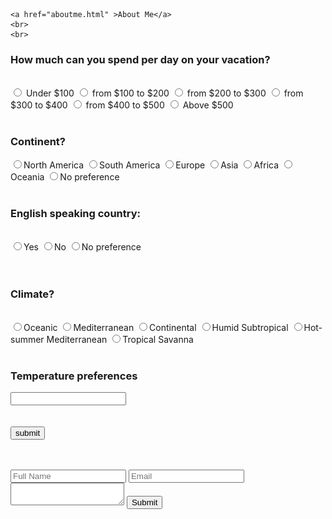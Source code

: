 <!DOCTYPE html>
<html lang="en">
  <head>
   <title>Travel</title>
   <link rel="stylesheet" type="text/css" href="style.css">
   <meta name="viewport" content="width=device-width, initial-scale=1">
   <script src="http://code.jquery.com/jquery-1.11.0.min.js"></script>
   <script type="text/javascript" src="pioneerprize.js"></script>

  </head>


  <body>
  
    <a href="aboutme.html" >About Me</a>
    <br>
    <br>

 <form>
<h3> How much can you spend per day on your vacation?</h3>
<br>
  <input type=radio name=choice id="spend" value=100> Under $100
  <input type=radio name=choice id="spend" value=200> from $100 to $200
  <input type=radio name=choice id="spend" value=300> from $200 to $300
  <input type=radio name=choice id="spend" value=400> from $300 to $400
  <input type=radio name=choice id="spend" value=500> from $400 to $500
  <input type=radio name=choice id="spend" value=600> Above $500
</form>
<br>
<form>
<h3> Continent? </h3>
  <input type=radio name=choice id="continent" value=North_America>North America
  <input type=radio name=choice id="continent" value=South_America>South America
  <input type=radio name=choice id="continent" value=Europe>Europe
  <input type=radio name=choice id="continent" value=Asia>Asia
  <input type=radio name=choice id="continent" value=Africa>Africa
  <input type=radio name=choice id="continent" value=Oceania>Oceania
  <input type=radio name=choice id="continent" value=no_preference>No preference
</form>
<br>
<form>
  <h3> English speaking country:</h3>
  <br>
  <input type=radio name=choice id="language" value=yes>Yes
  <input type=radio name=choice id="language" value=no>No
  <input type=radio name=choice id="language" value=not_necessary>No preference
</form>
<br>
<form>
<br>
<form>
  <h3> Climate?</h3>
  <br>
<input type=radio name=choice id="climate" value=Oceanic>Oceanic
<input type=radio name=choice id="climate" value=Mediterranean>Mediterranean
<input type=radio name=choice id="climate" value=Continental>Continental
<input type=radio name=choice id="climate" value=HumidSubtropical>Humid Subtropical
<input type=radio name=choice id="climate" value=Hot-summerMediterranean>Hot-summer Mediterranean
<input type=radio name=choice id="climate" value=TropicalSavanna>Tropical Savanna

</form>
<br>
<form>
  <h3>Temperature preferences</h3>
  <input type=text id=temperature>
</form>
<br>
<br>
  <button onclick="quiz()">submit</button>



<p id="link" class="modal-button" href="#myModal1"></p>
<div id="myModal1" class="modal">
  <div class="modal-content">
    <div class="modal-header">
      <span class="close">×</span>
      <h2>What to do in France?</h2>
    </div>
    <div class="modal-body">
      <img src="/Franceimg.jpg" style="width: 500px">
       <ul>
       <li>Visit the Louvre museum</li>
       <li>Make a Pilgrimage to Mont Saint-Michel</li>
       <li>Attend the Royal Serenade at the Château de Versailles</li>
       <li>Learn to Cook Classic French Cuisine in Burgundy</li>
       <li>Bike around Bordeaux</li>
       <li>Shop at the Colorful Markets of Aix-en-Provence</li>
       <li>visit the Eiffel Tower</li>
       <li>Cruise the Seine River</li>
       <li>Visit the Notre-Dame Cathedral</li>
      </ul>
    </p>
    </div>
    <div class="modal-footer">
      <a href="https://uk.france.fr/en">More about France</a>
    </div>
  </div>
</div>



<p id="link1" class="modal-button" href="#myModal2"></p>
<div id="myModal2" class="modal">
  <div class="modal-content">
    <div class="modal-header">
      <span class="close">×</span>
      <h2>What to do in Germany?</h2>
    </div>
    <div class="modal-body">
       <img src="/Germanyimg.jpg" style="width: 405px">
       <ul>
         <li>Check out the Berlin Wall</li>
         <li>Visit the Reichstag Building</li>
         <li>Hike Berchtesgaden National Park</li>
         <li>Explore the mysterious Black Forest</li>
         <li>Visit the Cologne Cathedral</li>
         <li>Go to Oktoberfest</li>
         <li>Try sausage and beer</li>
         <li>Visit the Holocaust Memorial</li>
         <li>Swim in the Konigsee</li>
       </ul>
    </div>
    <div class="modal-footer">
      <a href="https://www.germany.travel/en/home.html">More about Germany</a>
    </div>
  </div>
</div>



  <p id="link2" class="modal-button" href="#myModal3"></p>
<div id="myModal3" class="modal">
  <div class="modal-content">
    <div class="modal-header">
      <span class="close">×</span>
      <h2>What to do in Italy?</h2>
    </div>
    <div class="modal-body">
      <img src="/Italyimg.jpg" style="width: 400px">
      <ul>
        <li>Hike the Cinque Terre</li>
        <li>Make pasta in Florence</li>
        <li>Watch opera in Verona's Roman Arena</li>
        <li>Visit the Colosseum</li>
        <li>Tour lake Como by boat</li>
        <li>Attend Carnevale</li>
        <li>Ski at the Dolomites</li>
        <li>Trek through Sardinia</li>
      </ul>
    </div>
    <div class="modal-footer">
      <a href="http://www.italia.it/en/home.html">More about Italy</a>
    </div>
  </div>
</div>



<p id="link3" class="modal-button" href="#myModal4"></p>
<div id="myModal4" class="modal">
  <div class="modal-content">
    <div class="modal-header">
      <span class="close">×</span>
      <h2>What to do in Taiwan?</h2>
    </div>
    <div class="modal-body">
      <img src="/Taiwanimg.jpg" style="width: 430px">
      <ul>
        <li>Check out Taipei 101</li>
        <li>Street Food</li>
        <li>Visit National Palace Museum</li>
        <li>Visit a night market</li>
        <li>Experience tea culture</li>
        <li>Hot Springs</li>
        <li>Explore Green Moutains</li>
        <li>Go hiking in Taroko National Park</li>
      </ul>
    </div>
    <div class="modal-footer">
      <a href="https://eng.taiwan.net.tw/">More about Taiwan</a>
    </div>
  </div>
</div>




<p id="link4" class="modal-button" href="#myModal5"></p>
<div id="myModal5" class="modal">
  <div class="modal-content">
    <div class="modal-header">
      <span class="close">×</span>
      <h2>What to do in Singapore?</h2>
    </div>
    <div class="modal-body">
      <img src="/Singaporeimg.jpg" style="width: 550px">
      <ul>
        <li>Check out Gardens By the Bay</li>
        <li>Visit Merlion Park</li>
        <li>Visit Thian Hock Keng</li>
        <li>Go to Night Safari</li>
        <li>Watch concert at Esplanade</li>
        <li>Eat at Old Airport Road Food Centre</li>
        <li>Visit Universal Studios Singapore</li>
      </ul>
    </div>
    <div class="modal-footer">
      <a href="https://www.stb.gov.sg/content/stb/en.html">More about Singapore</a>
    </div>
  </div>
</div>



<p id="link5" class="modal-button" href="#myModal6"></p>
<div id="myModal6" class="modal">
  <div class="modal-content">
    <div class="modal-header">
      <span class="close">×</span>
      <h2>What to do in Spain?</h2>
    </div>
    <div class="modal-body">
      <img src="/Spainimg.jpg" style="width: 400px">
      <ul>
        <li>Visit Alhambra in Granada</li>
        <li>Discover Catalan modernism</li>
        <li>Go to summer music festivals</li>
        <li>Try walking along the Caminito del Rey in Málaga</li>
        <li>Check out Madrid's gastro markets</li>
        <li>Swim at Papagayo Beach on Canary Island of Lanzarote</li>
        <li>Drink Rioja in La Rioja</li>
        <li>Join a cider party in Asturias</li>
        <li>Try torreznos in Soria</li>
      </ul>
    </div>
    <div class="modal-footer">
      <a href="https://www.spain.info/en/">More about Spain</a>
    </div>
  </div>
</div>



<p id="link6" class="modal-button" href="#myModal7"></p>
<div id="myModal7" class="modal">
  <div class="modal-content">
    <div class="modal-header">
      <span class="close">×</span>
      <h2>What to do in China?</h2>
    </div>
    <div class="modal-body">
      <img src="/Chinaimg.jpg" style="width: 470px">
      <ul>
        <li>Ride Through Beijing in a Sidecar</li>
        <li>Join a morning Tai Chi group</li>
        <li>Play with Panda</li>
        <li>Take a Gondola Through One of China's Ancient Water Towns</li>
        <li>Try a Sichuan Hot Pot in Sichuan</li>
        <li>Experience Chinese New Year in the Capital City</li>
        <li>Drink Oil Tea with Ethnic Minorities up on the Rice Terraces near Guilin</li>
        <li>Climb the Great Wall</li>
      </ul>
    </div>
    <div class="modal-footer">
      <a href="https://www.discoverchina.com/article/china-tourism">More about China</a>
    </div>
  </div>
</div>



<p id="link7" class="modal-button" href="#myModal8"></p>
<div id="myModal8" class="modal">
  <div class="modal-content">
    <div class="modal-header">
      <span class="close">×</span>
      <h2>What to do in Hong Kong?</h2>
    </div>
    <div class="modal-body">
      <img src="/HongKongimg.jpg" style="width: 430px">
      <ul>
        <li>Check out Cat Street market</li>
        <li>Visit Chi lin Nunnery</li>
        <li>Eat at Maxim's Palace</li>
        <li>Visit Aqualuna Symphony of Lights Cruise</li>
        <li>Ride the longest escalator in the World</li>
        <li>Party In Lan Kwai Fong</li>
        <li>Ride on a Traditional Chinese Junk Boat</li>
        <li>Visit 10,000 Buddhas Monastery</li>
        <li> Hike Dragon’s Back</li>
      </ul>
    </div>
    <div class="modal-footer">
      <a href="https://www.discoverhongkong.com/eng/index.html">More about Hong Kong</a>
    </div>
  </div>
</div>

<style>

.modal {
    display: none; /* Hidden by default */
    position: fixed; /* Stay in place */
    z-index: 1; /* Sit on top */
    padding-top: 100px; /* Location of the box */
    left: 0;
    top: 0;
    width: 100%; /* Full width */
    height: 100%; /* Full height */
    overflow: auto; /* Enable scroll if needed */
    background-color: rgb(0,0,0); /* Fallback color */
    background-color: rgba(0,0,0,0.4); /* Black w/ opacity */
}

.modal-content {
    position: relative;
    background-color: #fefefe;
    margin: auto;
    padding: 0;
    border: 1px solid #888;
    width: 70%;
    height: 60%;
    box-shadow: 0 4px 8px 0 rgba(0,0,0,0.2),0 6px 20px 0 rgba(0,0,0,0.19);

}

.close {
    color: white;
    float: right;
    font-size: 28px;
    font-weight: bold;
}

.close:hover,
.close:focus {
    color: #000;
    text-decoration: none;
    cursor: pointer;
}

.modal-header {
    padding: 2px 16px;
    background-color: #5cb85c;
    color: white;
}

.modal-body {padding: 2px 16px;
display: flex;
align-items: center;
}

.modal-footer {
    padding: 2px 16px;
    background-color: #5cb85c;
    color: white;
}
</style>

  <br>
  <br>
    <form>
      <input type="Text" placeholder="Full Name">
      <input type="email" placeholder="Email">
      <textarea></textarea>
      <button>Submit</button>
    </form>
  </body>
</html>
